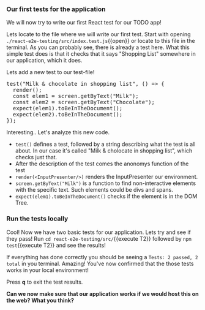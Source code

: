 ### Our first tests for the application

We will now try to write our first React test for our TODO app!

Lets locate to the file where we will write our first test. Start with opening `./react-e2e-testing/src/index.test.js`{{open}} or locate to this file in the terminal.
As you can probably see, there is already a test here. What this simple test does is that it checks that it says "Shopping List" somewhere in our application, which it does.

Lets add a new test to our test-file!

<pre class="file" data-filename="/root/react-e2e-testing/src/index.test.js" data-target="append">
test("Milk & chocolate in shopping list", () => {
  render(<InputPresenter />);
  const elem1 = screen.getByText("Milk");
  const elem2 = screen.getByText("Chocolate");
  expect(elem1).toBeInTheDocument();
  expect(elem2).toBeInTheDocument();
});
</pre>

Interesting.. Let's analyze this new code.

- `test()` defines a test, followed by a string describing what the test is all about. In our case it's called "Milk & cholocate in shopping list", which checks just that.
- After the description of the test comes the anonomys function of the test
- `render(<InputPresenter/>)` renders the InputPresenter our environment.
- `screen.getByText("Milk")` is a function to find non-interactive elements with the specific text. Such elements could be divs and spans.
- `expect(elem1).toBeInTheDocument()` checks if the element is in the DOM Tree.

### Run the tests locally

Cool! Now we have two basic tests for our application. Lets try and see if they pass!
Run `cd react-e2e-testing/src/`{{execute T2}} followed by `npm test`{{execute T2}} and see the results!

If everything has done correctly you should be seeing a `Tests: 2 passed, 2 total` in you terminal. Amazing! You've now confirmed that the those tests works in your local environment!

Press **q** to exit the test results.

**Can we now make sure that our application works if we would host this on the web? What you think?**
